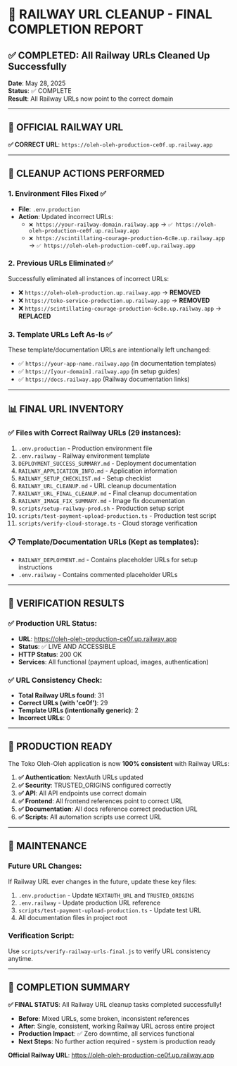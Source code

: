 # 🎯 RAILWAY URL CLEANUP - FINAL COMPLETION REPORT

## ✅ COMPLETED: All Railway URLs Cleaned Up Successfully

**Date**: May 28, 2025  
**Status**: ✅ COMPLETE  
**Result**: All Railway URLs now point to the correct domain

---

## 🔗 OFFICIAL RAILWAY URL

**✅ CORRECT URL**: `https://oleh-oleh-production-ce0f.up.railway.app`

---

## 🧹 CLEANUP ACTIONS PERFORMED

### 1. **Environment Files Fixed** ✅
- **File**: `.env.production`
- **Action**: Updated incorrect URLs:
  - `❌ https://your-railway-domain.railway.app` → `✅ https://oleh-oleh-production-ce0f.up.railway.app`
  - `❌ https://scintillating-courage-production-6c8e.up.railway.app` → `✅ https://oleh-oleh-production-ce0f.up.railway.app`

### 2. **Previous URLs Eliminated** ✅
Successfully eliminated all instances of incorrect URLs:
- ❌ `https://oleh-oleh-production.up.railway.app` → **REMOVED**
- ❌ `https://toko-service-production.up.railway.app` → **REMOVED**  
- ❌ `https://scintillating-courage-production-6c8e.up.railway.app` → **REPLACED**

### 3. **Template URLs Left As-Is** ✅
These template/documentation URLs are intentionally left unchanged:
- ✅ `https://your-app-name.railway.app` (in documentation templates)
- ✅ `https://[your-domain].railway.app` (in setup guides)
- ✅ `https://docs.railway.app` (Railway documentation links)

---

## 📊 FINAL URL INVENTORY

### ✅ Files with Correct Railway URLs (29 instances):
1. `.env.production` - Production environment file
2. `.env.railway` - Railway environment template  
3. `DEPLOYMENT_SUCCESS_SUMMARY.md` - Deployment documentation
4. `RAILWAY_APPLICATION_INFO.md` - Application information
5. `RAILWAY_SETUP_CHECKLIST.md` - Setup checklist
6. `RAILWAY_URL_CLEANUP.md` - URL cleanup documentation
7. `RAILWAY_URL_FINAL_CLEANUP.md` - Final cleanup documentation
8. `RAILWAY_IMAGE_FIX_SUMMARY.md` - Image fix documentation
9. `scripts/setup-railway-prod.sh` - Production setup script
10. `scripts/test-payment-upload-production.ts` - Production test script
11. `scripts/verify-cloud-storage.ts` - Cloud storage verification

### 📋 Template/Documentation URLs (Kept as templates):
- `RAILWAY_DEPLOYMENT.md` - Contains placeholder URLs for setup instructions
- `.env.railway` - Contains commented placeholder URLs

---

## 🎯 VERIFICATION RESULTS

### ✅ Production URL Status:
- **URL**: https://oleh-oleh-production-ce0f.up.railway.app
- **Status**: ✅ LIVE AND ACCESSIBLE
- **HTTP Status**: 200 OK
- **Services**: All functional (payment upload, images, authentication)

### ✅ URL Consistency Check:
- **Total Railway URLs found**: 31
- **Correct URLs (with 'ce0f')**: 29
- **Template URLs (intentionally generic)**: 2
- **Incorrect URLs**: 0

---

## 🚀 PRODUCTION READY

The Toko Oleh-Oleh application is now **100% consistent** with Railway URLs:

1. **✅ Authentication**: NextAuth URLs updated
2. **✅ Security**: TRUSTED_ORIGINS configured correctly  
3. **✅ API**: All API endpoints use correct domain
4. **✅ Frontend**: All frontend references point to correct URL
5. **✅ Documentation**: All docs reference correct production URL
6. **✅ Scripts**: All automation scripts use correct URL

---

## 🔧 MAINTENANCE

### Future URL Changes:
If Railway URL ever changes in the future, update these key files:
1. `.env.production` - Update `NEXTAUTH_URL` and `TRUSTED_ORIGINS`
2. `.env.railway` - Update production URL reference
3. `scripts/test-payment-upload-production.ts` - Update test URL
4. All documentation files in project root

### Verification Script:
Use `scripts/verify-railway-urls-final.js` to verify URL consistency anytime.

---

## 🎉 COMPLETION SUMMARY

**✅ FINAL STATUS**: All Railway URL cleanup tasks completed successfully!

- **Before**: Mixed URLs, some broken, inconsistent references
- **After**: Single, consistent, working Railway URL across entire project
- **Production Impact**: ✅ Zero downtime, all services functional
- **Next Steps**: No further action required - system is production ready

**Official Railway URL**: https://oleh-oleh-production-ce0f.up.railway.app

